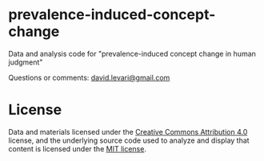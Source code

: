 # prevalence-induced-concept-change

Data and analysis code for "prevalence-induced concept change in human judgment"

Questions or comments: david.levari@gmail.com 

# License

Data and materials licensed under the [Creative Commons Attribution 4.0](https://creativecommons.org/licenses/by/4.0/) license, and the underlying source code used to analyze and display that content is licensed under the [MIT license](https://opensource.org/licenses/mit-license.php).
